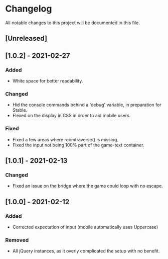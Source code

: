 # Changelog
All notable changes to this project will be documented in this file.

## [Unreleased]



## [1.0.2] - 2021-02-27
### Added
- White space for better readability.

### Changed
- Hid the console commands behind a 'debug' variable, in preparation for Stable.
- Flexed on the display in CSS in order to aid mobile users.

### Fixed
- Fixed a few areas where roomtraverse() is missing.
- Fixed the input not being 100% part of the game-text container.


## [1.0.1] - 2021-02-13
### Changed
- Fixed an issue on the bridge where the game could loop with no escape.


## [1.0.0] - 2021-02-12
### Added
- Corrected expectation of input (mobile automatically uses Uppercase)

### Removed
- All jQuery instances, as it overly complicated the setup with no benefit.